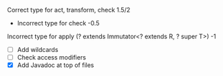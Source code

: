 Correct type for act, transform, check 1.5/2
- Incorrect type for check -0.5

Incorrect type for apply (? extends Immutator<? extends R, ? super T>) -1

- [ ] Add wildcards
- [ ] Check access modifiers
- [x] Add Javadoc at top of files
